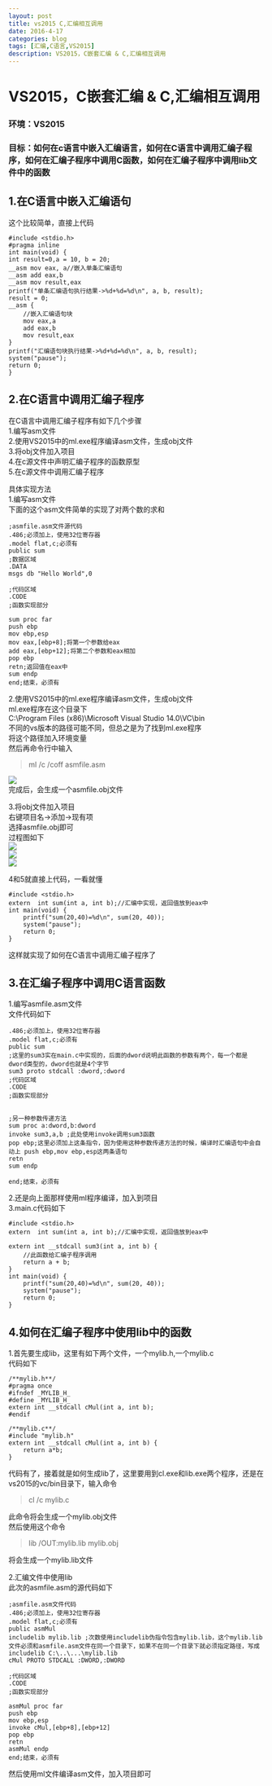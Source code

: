 ```yaml
---
layout: post
title: vs2015 C,汇编相互调用
date: 2016-4-17
categories: blog
tags: [汇编,C语言,VS2015]
description: VS2015，C嵌套汇编 & C,汇编相互调用
---
```

# VS2015，C嵌套汇编 & C,汇编相互调用  
### 环境：VS2015  
### 目标：如何在c语言中嵌入汇编语言，如何在C语言中调用汇编子程序，如何在汇编子程序中调用C函数，如何在汇编子程序中调用lib文件中的函数    

## 1.在C语言中嵌入汇编语句  
这个比较简单，直接上代码  

	#include <stdio.h>
	#pragma inline
	int main(void) {
	int result=0,a = 10, b = 20;
	__asm mov eax, a//嵌入单条汇编语句
	__asm add eax,b
	__asm mov result,eax
	printf("单条汇编语句执行结果->%d+%d=%d\n", a, b, result);
	result = 0;
	__asm {
		//嵌入汇编语句块
		mov eax,a
		add eax,b
		mov result,eax
	}
	printf("汇编语句块执行结果->%d+%d=%d\n", a, b, result);
	system("pause");
	return 0;
	}  
	
## 2.在C语言中调用汇编子程序  
在C语言中调用汇编子程序有如下几个步骤  
1.编写asm文件  
2.使用VS2015中的ml.exe程序编译asm文件，生成obj文件  
3.将obj文件加入项目  
4.在c源文件中声明汇编子程序的函数原型  
5.在c源文件中调用汇编子程序  

具体实现方法  
1.编写asm文件  
下面的这个asm文件简单的实现了对两个数的求和  

	;asmfile.asm文件源代码
	.486;必须加上，使用32位寄存器
	.model flat,c;必须有
	public sum
	;数据区域
	.DATA
	msgs db "Hello World",0

	;代码区域
	.CODE
	;函数实现部分

	sum proc far
	push ebp
	mov ebp,esp
	mov eax,[ebp+8];将第一个参数给eax
	add eax,[ebp+12];将第二个参数和eax相加
	pop ebp
	retn;返回值在eax中
	sum endp
	end;结束，必须有

2.使用VS2015中的ml.exe程序编译asm文件，生成obj文件  
ml.exe程序在这个目录下  
C:\Program Files (x86)\Microsoft Visual Studio 14.0\VC\bin  
不同的vs版本的路径可能不同，但总之是为了找到ml.exe程序  
将这个路径加入环境变量  
然后再命令行中输入  
> 	ml /c /coff asmfile.asm  
 	
![](../img/md_img/ml_c_coff_asmfile.png)  
完成后，会生成一个asmfile.obj文件  

3.将obj文件加入项目  
右键项目名->添加->现有项  
选择asmfile.obj即可  
过程图如下  
![](../img/md_img/add_asmfile_obj_to_project.png)  
![](../img/md_img/add_asmfile_obj_to_project_c.png)  
![](../img/md_img/add_asmfile_obj_to_project_complete.png)  

4和5就直接上代码，一看就懂  


	#include <stdio.h>
	extern  int sum(int a, int b);//汇编中实现，返回值放到eax中
	int main(void) {
		printf("sum(20,40)=%d\n", sum(20, 40));
		system("pause");
		return 0;
	}

这样就实现了如何在C语言中调用汇编子程序了  

## 3.在汇编子程序中调用C语言函数  
1.编写asmfile.asm文件  
文件代码如下  

	
	.486;必须加上，使用32位寄存器
	.model flat,c;必须有
	public sum
	;这里的sum3实在main.c中实现的，后面的dword说明此函数的参数有两个，每一个都是dword类型的，dword也就是4个字节
	sum3 proto stdcall :dword,:dword
	;代码区域
	.CODE
	;函数实现部分


	;另一种参数传递方法
	sum proc a:dword,b:dword
	invoke sum3,a,b ;此处使用invoke调用sum3函数
	pop ebp;这里必须加上这条指令，因为使用这种参数传递方法的时候，编译时汇编语句中会自动上	push ebp,mov ebp,esp这两条语句
	retn
	sum endp
	
	end;结束，必须有  
	
2.还是向上面那样使用ml程序编译，加入到项目  
3.main.c代码如下  

	#include <stdio.h>
	extern  int sum(int a, int b);//汇编中实现，返回值放到eax中

	extern int __stdcall sum3(int a, int b) {
		//此函数给汇编子程序调用
		return a + b;
	}
	int main(void) {
		printf("sum(20,40)=%d\n", sum(20, 40));
		system("pause");
		return 0;
	}  

## 4.如何在汇编子程序中使用lib中的函数  
1.首先要生成lib，这里有如下两个文件，一个mylib.h,一个mylib.c  
代码如下  
	
	/**mylib.h**/
	#pragma once
	#ifndef _MYLIB_H_
	#define _MYLIB_H_
	extern int __stdcall cMul(int a, int b);
	#endif

	/**mylib.c**/
	#include "mylib.h"
	extern int __stdcall cMul(int a, int b) {
		return a*b;
	}

代码有了，接着就是如何生成lib了，这里要用到cl.exe和lib.exe两个程序，还是在vs2015的vc/bin目录下，输入命令  
> cl /c mylib.c  

此命令将会生成一个mylib.obj文件  
然后使用这个命令
  
> lib /OUT:mylib.lib mylib.obj  

将会生成一个mylib.lib文件  

2.汇编文件中使用lib  
此次的asmfile.asm的源代码如下  
	
	;asmfile.asm文件代码
	.486;必须加上，使用32位寄存器
	.model flat,c;必须有
	public asmMul
	includelib mylib.lib ;次数使用includelib伪指令包含mylib.lib，这个mylib.lib文件必须和asmfile.asm文件在同一个目录下，如果不在同一个目录下就必须指定路径，写成 includelib C:\..\...\mylib.lib
	cMul PROTO STDCALL :DWORD,:DWORD

	;代码区域
	.CODE
	;函数实现部分

	asmMul proc far
	push ebp
	mov ebp,esp
	invoke cMul,[ebp+8],[ebp+12]
	pop ebp
	retn
	asmMul endp
	end;结束，必须有
	
然后使用ml文件编译asm文件，加入项目即可  